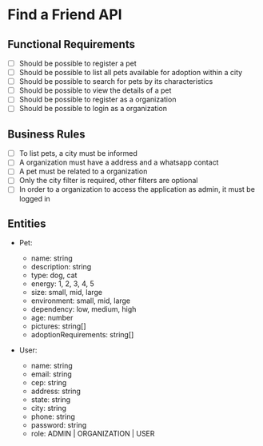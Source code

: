 # Find a Friend API

## Functional Requirements

- [ ] Should be possible to register a pet
- [ ] Should be possible to list all pets available for adoption within a city
- [ ] Should be possible to search for pets by its characteristics
- [ ] Should be possible to view the details of a pet
- [ ] Should be possible to register as a organization
- [ ] Should be possible to login as a organization

## Business Rules

- [ ] To list pets, a city must be informed
- [ ] A organization must have a address and a whatsapp contact
- [ ] A pet must be related to a organization
- [ ] Only the city filter is required, other filters are optional
- [ ] In order to a organization to access the application as admin, it must be logged in

## Entities
- Pet:
  - name: string
  - description: string
  - type: dog, cat
  - energy: 1, 2, 3, 4, 5
  - size: small, mid, large
  - environment: small, mid, large
  - dependency: low, medium, high
  - age: number
  - pictures: string[]
  - adoptionRequirements: string[]

- User:
  - name: string
  - email: string
  - cep: string
  - address: string
  - state: string
  - city: string
  - phone: string
  - password: string
  - role: ADMIN | ORGANIZATION | USER
